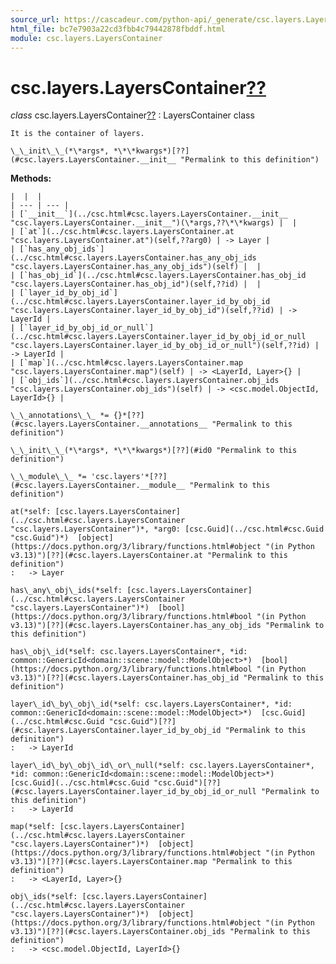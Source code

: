 ```yaml
---
source_url: https://cascadeur.com/python-api/_generate/csc.layers.LayersContainer.html
html_file: bc7e7903a22cd3fbb4c79442878fbddf.html
module: csc.layers.LayersContainer
---
```


# csc.layers.LayersContainer[??](#csc-layers-layerscontainer "Permalink to this heading")

*class* csc.layers.LayersContainer[??](#csc.layers.LayersContainer "Permalink to this definition")
:   LayersContainer class

    It is the container of layers.

    \_\_init\_\_(*\*args*, *\*\*kwargs*)[??](#csc.layers.LayersContainer.__init__ "Permalink to this definition")

    
**Methods:**

    |  |  |
    | --- | --- |
    | [`__init__`](../csc.html#csc.layers.LayersContainer.__init__ "csc.layers.LayersContainer.__init__")(\*args,??\*\*kwargs) |  |
    | [`at`](../csc.html#csc.layers.LayersContainer.at "csc.layers.LayersContainer.at")(self,??arg0) | -> Layer |
    | [`has_any_obj_ids`](../csc.html#csc.layers.LayersContainer.has_any_obj_ids "csc.layers.LayersContainer.has_any_obj_ids")(self) |  |
    | [`has_obj_id`](../csc.html#csc.layers.LayersContainer.has_obj_id "csc.layers.LayersContainer.has_obj_id")(self,??id) |  |
    | [`layer_id_by_obj_id`](../csc.html#csc.layers.LayersContainer.layer_id_by_obj_id "csc.layers.LayersContainer.layer_id_by_obj_id")(self,??id) | -> LayerId |
    | [`layer_id_by_obj_id_or_null`](../csc.html#csc.layers.LayersContainer.layer_id_by_obj_id_or_null "csc.layers.LayersContainer.layer_id_by_obj_id_or_null")(self,??id) | -> LayerId |
    | [`map`](../csc.html#csc.layers.LayersContainer.map "csc.layers.LayersContainer.map")(self) | -> <LayerId, Layer>{} |
    | [`obj_ids`](../csc.html#csc.layers.LayersContainer.obj_ids "csc.layers.LayersContainer.obj_ids")(self) | -> <csc.model.ObjectId, LayerId>{} |

    \_\_annotations\_\_ *= {}*[??](#csc.layers.LayersContainer.__annotations__ "Permalink to this definition")

    \_\_init\_\_(*\*args*, *\*\*kwargs*)[??](#id0 "Permalink to this definition")

    \_\_module\_\_ *= 'csc.layers'*[??](#csc.layers.LayersContainer.__module__ "Permalink to this definition")

    at(*self: [csc.layers.LayersContainer](../csc.html#csc.layers.LayersContainer "csc.layers.LayersContainer")*, *arg0: [csc.Guid](../csc.html#csc.Guid "csc.Guid")*)  [object](https://docs.python.org/3/library/functions.html#object "(in Python v3.13)")[??](#csc.layers.LayersContainer.at "Permalink to this definition")
    :   -> Layer

    has\_any\_obj\_ids(*self: [csc.layers.LayersContainer](../csc.html#csc.layers.LayersContainer "csc.layers.LayersContainer")*)  [bool](https://docs.python.org/3/library/functions.html#bool "(in Python v3.13)")[??](#csc.layers.LayersContainer.has_any_obj_ids "Permalink to this definition")

    has\_obj\_id(*self: csc.layers.LayersContainer*, *id: common::GenericId<domain::scene::model::ModelObject>*)  [bool](https://docs.python.org/3/library/functions.html#bool "(in Python v3.13)")[??](#csc.layers.LayersContainer.has_obj_id "Permalink to this definition")

    layer\_id\_by\_obj\_id(*self: csc.layers.LayersContainer*, *id: common::GenericId<domain::scene::model::ModelObject>*)  [csc.Guid](../csc.html#csc.Guid "csc.Guid")[??](#csc.layers.LayersContainer.layer_id_by_obj_id "Permalink to this definition")
    :   -> LayerId

    layer\_id\_by\_obj\_id\_or\_null(*self: csc.layers.LayersContainer*, *id: common::GenericId<domain::scene::model::ModelObject>*)  [csc.Guid](../csc.html#csc.Guid "csc.Guid")[??](#csc.layers.LayersContainer.layer_id_by_obj_id_or_null "Permalink to this definition")
    :   -> LayerId

    map(*self: [csc.layers.LayersContainer](../csc.html#csc.layers.LayersContainer "csc.layers.LayersContainer")*)  [object](https://docs.python.org/3/library/functions.html#object "(in Python v3.13)")[??](#csc.layers.LayersContainer.map "Permalink to this definition")
    :   -> <LayerId, Layer>{}

    obj\_ids(*self: [csc.layers.LayersContainer](../csc.html#csc.layers.LayersContainer "csc.layers.LayersContainer")*)  [object](https://docs.python.org/3/library/functions.html#object "(in Python v3.13)")[??](#csc.layers.LayersContainer.obj_ids "Permalink to this definition")
    :   -> <csc.model.ObjectId, LayerId>{}